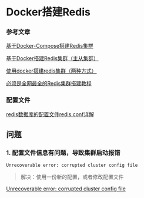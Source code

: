 # Docker搭建Redis






### 参考文章

[基于Docker-Compose搭建Redis集群](https://segmentfault.com/a/1190000023965730)

[基于Docker搭建Redis集群（主从集群）](https://www.cnblogs.com/niceyoo/p/14118146.html)

[使用docker搭建redis集群（两种方式）](https://blog.csdn.net/weixin_44015043/article/details/105868513)


[必须是全网最全的Redis集群搭建教程](https://segmentfault.com/a/1190000015795054)


### 配置文件

[redis数据库的配置文件redis.conf详解](https://blog.csdn.net/weixin_36065860/article/details/109025668)


## 问题

### 1. 配置文件信息有问题，导致集群启动报错
```text
Unrecoverable error: corrupted cluster config file
```
> 解决：使用一份新的配置，或者修改配置文件

[Unrecoverable error: corrupted cluster config file](https://www.cnblogs.com/wq3435/p/9881198.html)
